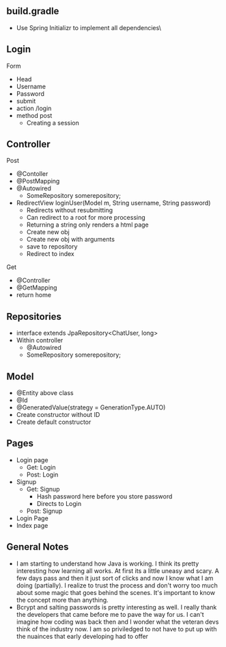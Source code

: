
## build.gradle

- Use Spring Initializr to implement all dependencies\

## Login
Form
  - Head
  - Username
  - Password
  - submit
  - action /login
  - method post
    - Creating a session

## Controller

Post
- @Contoller
- @PostMapping
- @Autowired
  - SomeRepository somerepository;
- RedirectView loginUser(Model m, String username, String password)
  - Redirects without resubmitting
  - Can redirect to a root for more processing
  - Returning a string only renders a html page
  - Create new obj
  - Create new obj with arguments
  - save to repository
  - Redirect to index

Get
- @Controller
- @GetMapping
- return home

## Repositories

- interface extends JpaRepository<ChatUser, long>
- Within controller
  - @Autowired
  - SomeRepository somerepository;

## Model

- @Entity above class
- @Id
- @GeneratedValue(strategy = GenerationType.AUTO)
- Create constructor without ID
- Create default constructor

## Pages

- Login page
  - Get: Login
  - Post: Login
- Signup
  - Get: Signup
    - Hash password here before you store password
    - Directs to Login
  - Post: Signup
- Login Page
- Index page

## General Notes

- I am starting to understand how Java is working. I think its pretty interesting how learning all works. At first its a little uneasy and scary. A few days pass and then it just sort of clicks and now I know what I am doing (partially). I realize to trust the process and don't worry too much about some magic that goes behind the scenes. It's important to know the concept more than anything.
- Bcrypt and salting passwords is pretty interesting as well. I really thank the developers that came before me to pave the way for us. I can't imagine how coding was back then and I wonder what the veteran devs think of the industry now. I am so priviledged to not have to put up with the nuainces that early developing had to offer